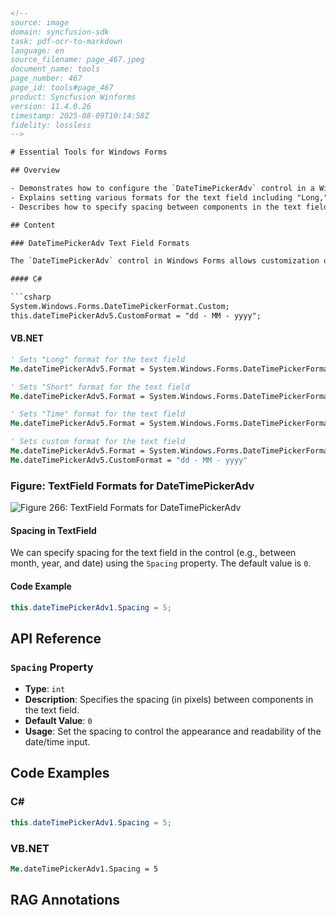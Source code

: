 ```html
<!-- 
source: image
domain: syncfusion-sdk
task: pdf-ocr-to-markdown
language: en
source_filename: page_467.jpeg
document_name: tools
page_number: 467
page_id: tools#page_467
product: Syncfusion Winforms
version: 11.4.0.26
timestamp: 2025-08-09T10:14:58Z
fidelity: lossless
-->

# Essential Tools for Windows Forms

## Overview

- Demonstrates how to configure the `DateTimePickerAdv` control in a Windows Forms application.
- Explains setting various formats for the text field including "Long," "Short," "Time," and custom formats.
- Describes how to specify spacing between components in the text field using the `Spacing` property.

## Content

### DateTimePickerAdv Text Field Formats

The `DateTimePickerAdv` control in Windows Forms allows customization of the text field formats. Below are examples in C# and VB.NET to illustrate setting different formats:

#### C#

```csharp
System.Windows.Forms.DateTimePickerFormat.Custom;
this.dateTimePickerAdv5.CustomFormat = "dd - MM - yyyy";
```

#### VB.NET

```vb
' Sets "Long" format for the text field
Me.dateTimePickerAdv5.Format = System.Windows.Forms.DateTimePickerFormat.Long

' Sets "Short" format for the text field
Me.dateTimePickerAdv5.Format = System.Windows.Forms.DateTimePickerFormat.Short

' Sets "Time" format for the text field
Me.dateTimePickerAdv5.Format = System.Windows.Forms.DateTimePickerFormat.Time

' Sets custom format for the text field
Me.dateTimePickerAdv5.Format = System.Windows.Forms.DateTimePickerFormat.Custom
Me.dateTimePickerAdv5.CustomFormat = "dd - MM - yyyy"
```

### Figure: TextField Formats for DateTimePickerAdv

![Figure 266: TextField Formats for DateTimePickerAdv](https://i.imgur.com/example_image.png)

#### Spacing in TextField

We can specify spacing for the text field in the control (e.g., between month, year, and date) using the `Spacing` property. The default value is `0`.

#### Code Example

```csharp
this.dateTimePickerAdv1.Spacing = 5;
```

## API Reference

### `Spacing` Property

- **Type**: `int`
- **Description**: Specifies the spacing (in pixels) between components in the text field.
- **Default Value**: `0`
- **Usage**: Set the spacing to control the appearance and readability of the date/time input.

## Code Examples

### C#

```csharp
this.dateTimePickerAdv1.Spacing = 5;
```

### VB.NET

```vb
Me.dateTimePickerAdv1.Spacing = 5
```

## RAG Annotations

<!-- tags: [syncfusion, windows forms, datetimepickeradv, date and time, formatting, spacing, customization] keywords: [format, custom format, spacing, date, time, text field, datetimepickeradv, windows forms] -->
```